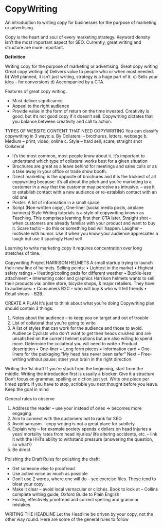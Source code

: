 # CopyWriting
An introduction to writing copy for businesses for the purpose of marketing or advertising

Copy is the heart and soul of every marketing strategy. Keyword density isn’t the most important aspect for SEO. Currently, great writing and structure are more important. 

**Definition**

Writing copy for the purpose of marketing or advertising. Great copy writing Great copy writing:
a)	Delivers value to people who or when most needed. 
b)	Well planned, it isn’t just writing, strategy is a huge part of it. 
c)	Sells your idea – for conversions
d)	Accompanied by a CTA. 

Features of great copy writing. 

-	Must deliver significance
-	Appeal to the right audience
-	Provide value in the form of return on the time invested. 
Creativity is good, but it’s not good copy if it doesn’t sell. Copywriting dictates that you balance between creativity and call to action. 
 
TYPES OF WEBSITE CONTENT THAT NEED COPYWRITING
You can classify copywriting in 3 ways: 
a.	By Collateral – brochures, letters, webpage
b.	Medium – print, video, online
c.	Style – hard sell, scare, straight shot
Collateral
-	It’s the most common, most people know about it. It’s important to understand which type of collateral works best for a given situation
-	Brochures are great as a leave behind for meetings and sales calls or as a take away in your office or trade show booth. 
-	Direct marketing is the opposite of brochures and it is the trickiest of all copywriting because: it’s all about the pitch and you’re marketing to a customer in a way that the customer may perceive as intrusive. – use it to establish contact with a new audience or re-establish contact with an old one
-	Poster: A lot of information in a small space
-	Script (Non-written copy), One-liner (social media posts, airplane banners) 
Style
Writing tutorials is a style of copywriting known as Teaching. This comprises learning first then CTA later. 
Straight shot – when customers are already familiar with your product and want to buy it. 
Scare tactic – do this or something bad will happen. 
Laugher – motivate with humor. Use it when you know your audience appreciates a laugh but use it sparingly
Hard sell

Learning to write marketing copy
It requires concentration over long stretches of time. 

Copywriting Project
HARRISON HELMETS
A small startup trying to launch their new line of helmets. Selling points: 
•	Lightest in the market
•	Highest safety ratings
•	Heating/cooling pads for different weather
•	Buckle-less attachment
•	Interesting color and graphics 
Harrison helmets wants to sell their products via: online store, bicycle shops, & major retailers. 
They have to audiences: 
•	Consumers B2C – who will buy & who will tell friends
•	Retail shops – B2B. 

CREATE A PLAN
It’s just to think about what you’re doing
Copywriting plan should contain 3 things:
1.	Notes about the audience – to keep you on target and out of trouble
2.	List of collateral that you’re going to write
3.	A list of styles that can work for the audience and those to avoid. 
Audience
Cyclists who don’t want to get their heads crushed and are unsatisfied on the current helmet options but are also willing to spend more. 
Determine the collateral you will need to write
•	Product description
•	One-liner 
•	Long form pieces 
•	Information card
•	One-liners for the packaging “My head has never been safer”
Next – Free-writing without pause; steer your brain in the right direction

Writing the 1st draft
If you’re stuck from the beginning, start from the middle. 
Writing the introduction first is usually a blocker. 
Give it a structure
Don’t focus on grammar, spelling or diction just yet.
Write one piece per timed sprint. 
If you have to stop, scribble you next thought before you leave. 
Keep the goal in mind

General rules to observe
1.	Address the reader – use your instead of ones -> becomes more engaging. 
2.	Aim to connect with the customers not to rank for SEO
3.	Avoid sarcasm – copy writing is not a great place for subtlety 
4.	Explain why – for example society spends x dollars on head injuries a year/ mortality rates from head injuries/ life altering accidents, etc. – link it with the HH1’s ability to withstand pressure (answering the question, so what?)
5.	Be direct. 

Polishing the Draft
Rules for polishing the draft: 
-	Get someone else to proofread
-	Use active voice as much as possible
-	Don’t use 2 words, where one will do – see exercise files. These tend to bloat your copy. 
-	Make it clear – avoid local vernacular or clichés. 
Book to look at – Collins complete writing guide, Oxford Guide to Plain English
-	Finally, effectively proofread and correct spelling and grammar mistakes. 

WRITING THE HEADLINE 
Let the Headline be driven by your copy, not the other way round. Here are some of the general rules to follow 
